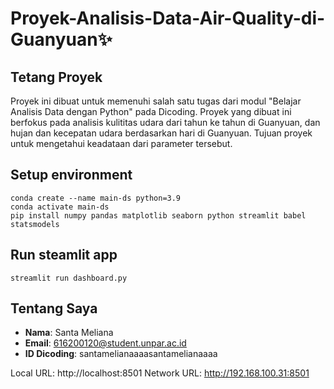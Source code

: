 # Proyek-Analisis-Data-Air-Quality-di-Guanyuan✨

## Tetang Proyek
Proyek ini dibuat untuk memenuhi salah satu tugas dari modul "Belajar Analisis Data dengan Python" pada Dicoding. Proyek yang dibuat ini berfokus pada analisis kulititas udara dari tahun ke tahun di Guanyuan, dan hujan dan kecepatan udara berdasarkan hari di Guanyuan. Tujuan proyek untuk mengetahui keadataan dari parameter tersebut.

## Setup environment
```
conda create --name main-ds python=3.9
conda activate main-ds
pip install numpy pandas matplotlib seaborn python streamlit babel statsmodels
```

## Run steamlit app
```
streamlit run dashboard.py
```

## Tentang Saya
- **Nama**: Santa Meliana
- **Email**: 616200120@student.unpar.ac.id
- **ID Dicoding**: santamelianaaaasantamelianaaaa

Local URL: http://localhost:8501
Network URL: http://192.168.100.31:8501
